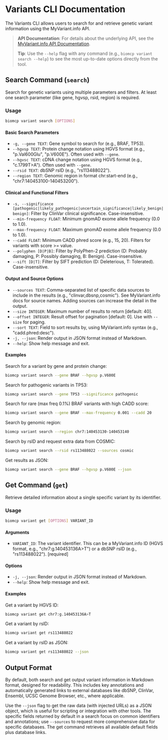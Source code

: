 # Variants CLI Documentation

The Variants CLI allows users to search for and retrieve genetic variant information using the MyVariant.info API.

> **API Documentation**: For details about the underlying API, see the [MyVariant.info API Documentation](../apis/myvariant_info.md).
>
> **Tip**: Use the `--help` flag with any command (e.g., `biomcp variant search --help`) to see the most up-to-date options directly from the tool.

## Search Command (`search`)

Search for genetic variants using multiple parameters and filters. At least one search parameter (like gene, hgvsp, rsid, region) is required.

### Usage

```bash
biomcp variant search [OPTIONS]
```

#### Basic Search Parameters

- `-g, --gene TEXT`: Gene symbol to search for (e.g., BRAF, TP53).
- `--hgvsp TEXT`: Protein change notation using HGVS format (e.g., "p.Val600Glu", "p.V600E"). Often used with `--gene`.
- `--hgvsc TEXT`: cDNA change notation using HGVS format (e.g., "c.1799T>A"). Often used with `--gene`.
- `--rsid TEXT`: dbSNP rsID (e.g., "rs113488022").
- `--region TEXT`: Genomic region in format chr:start-end (e.g., "chr7:140453100-140453200").

#### Clinical and Functional Filters

- `-s, --significance [pathogenic|likely_pathogenic|uncertain_significance|likely_benign|benign]`: Filter by ClinVar clinical significance. Case-insensitive.
- `--min-frequency FLOAT`: Minimum gnomAD exome allele frequency (0.0 to 1.0).
- `--max-frequency FLOAT`: Maximum gnomAD exome allele frequency (0.0 to 1.0).
- `--cadd FLOAT`: Minimum CADD phred score (e.g., 15, 20). Filters for variants with score >= value.
- `--polyphen [D|P|B]`: Filter by PolyPhen-2 prediction (D: Probably damaging, P: Possibly damaging, B: Benign). Case-insensitive.
- `--sift [D|T]`: Filter by SIFT prediction (D: Deleterious, T: Tolerated). Case-insensitive.

#### Output and Source Options

- `--sources TEXT`: Comma-separated list of specific data sources to include in the results (e.g., "clinvar,dbsnp,cosmic"). See MyVariant.info docs for source names. Adding sources can increase the detail in the output.
- `--size INTEGER`: Maximum number of results to return [default: 40].
- `--offset INTEGER`: Result offset for pagination [default: 0]. Use with `--size` for paging.
- `--sort TEXT`: Field to sort results by, using MyVariant.info syntax (e.g., "cadd.phred:desc").
- `-j, --json`: Render output in JSON format instead of Markdown.
- `--help`: Show help message and exit.

#### Examples

Search for a variant by gene and protein change:

```bash
biomcp variant search --gene BRAF --hgvsp p.V600E
```

Search for pathogenic variants in TP53:

```bash
biomcp variant search --gene TP53 --significance pathogenic
```

Search for rare (max freq 0.1%) BRAF variants with high CADD score:

```bash
biomcp variant search --gene BRAF --max-frequency 0.001 --cadd 20
```

Search by genomic region:

```bash
biomcp variant search --region chr7:140453130-140453140
```

Search by rsID and request extra data from COSMIC:

```bash
biomcp variant search --rsid rs113488022 --sources cosmic
```

Get results as JSON:

```bash
biomcp variant search --gene BRAF --hgvsp p.V600E --json
```

## Get Command (`get`)

Retrieve detailed information about a single specific variant by its identifier.

### Usage

```bash
biomcp variant get [OPTIONS] VARIANT_ID
```

#### Arguments

- `VARIANT_ID`: The variant identifier. This can be a MyVariant.info ID (HGVS format, e.g., "chr7:g.140453136A>T") or a dbSNP rsID (e.g., "rs113488022"). [required]

#### Options

- `-j, --json`: Render output in JSON format instead of Markdown.
- `--help`: Show help message and exit.

#### Examples

Get a variant by HGVS ID:

```bash
biomcp variant get chr7:g.140453136A>T
```

Get a variant by rsID:

```bash
biomcp variant get rs113488022
```

Get a variant by rsID as JSON:

```bash
biomcp variant get rs113488022 --json
```

## Output Format

By default, both search and get output variant information in Markdown format, designed for readability. This includes key annotations and automatically generated links to external databases like dbSNP, ClinVar, Ensembl, UCSC Genome Browser, etc., where applicable.

Use the `--json` flag to get the raw data (with injected URLs) as a JSON object, which is useful for scripting or integration with other tools. The specific fields returned by default in a search focus on common identifiers and annotations; use `--sources` to request more comprehensive data for specific databases. The get command retrieves all available default fields plus database links.
